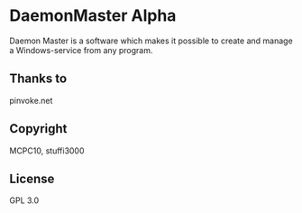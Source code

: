 # DaemonMaster Alpha
Daemon Master is a software which makes it possible to create and manage a Windows-service from any program.

## Thanks to 
pinvoke.net

## Copyright 
MCPC10,
stuffi3000

## License 
GPL 3.0
